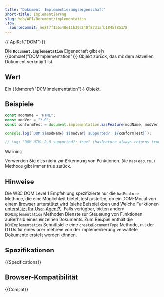 ```yaml
---
title: "Dokument: Implementierungseigenschaft"
short-title: Implementierung
slug: Web/API/Document/implementation
l10n:
  sourceCommit: be8f7f155a48e11b30c240f8731afb1845f85378
---
```


{{ ApiRef("DOM") }}

Die **`Document.implementation`** Eigenschaft gibt ein
{{domxref("DOMImplementation")}} Objekt zurück, das mit dem aktuellen Dokument verknüpft ist.

## Wert

Ein {{domxref("DOMImplementation")}} Objekt.

## Beispiele

```js
const modName = "HTML";
const modVer = "2.0";
const conformTest = document.implementation.hasFeature(modName, modVer);

console.log(`DOM ${modName} ${modVer} supported?: ${conformTest}`);

// Log: "DOM HTML 2.0 supported?: true" (hasFeature always returns true)
```

> [!WARNING]
> Verwenden Sie dies nicht zur Erkennung von Funktionen. Die `hasFeature()` Methode gibt immer true zurück.

## Hinweise

Die W3C DOM Level 1 Empfehlung spezifizierte nur die `hasFeature` Methode, die eine Möglichkeit bietet, festzustellen, ob ein DOM-Modul von einem Browser unterstützt wird (siehe Beispiel oben und [Welche Funktionen unterstützt Ihr User-Agent?](https://www.w3.org/2003/02/06-dom-support.html)). Falls verfügbar, bieten andere `DOMImplementation` Methoden Dienste zur Steuerung von Funktionen außerhalb eines einzelnen Dokuments. Zum Beispiel enthält die `DOMImplementation` Schnittstelle eine `createDocumentType` Methode, mit der DTDs für eines oder mehrere von der Implementierung verwaltete Dokumente erstellt werden können.

## Spezifikationen

{{Specifications}}

## Browser-Kompatibilität

{{Compat}}

